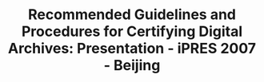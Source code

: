 ---
abstract: null
creators:
- Zhenxin, Wu
- Xiaolin, Zhang
- Mei, Zhang
date: null
document_url: https://services.phaidra.univie.ac.at/api/object/o:294501/download
grand_parent: iPRES
institutions: []
keywords:
- beijing
landing_page_url: https://phaidra.univie.ac.at/o:294501
language: eng
layout: publication
license: CC BY-SA 3.0 AT
notes_url: null
parent: iPRES 2007
presentation_url: null
size: 89914
source_name: iPRES
title: 'Recommended Guidelines and Procedures for Certifying Digital Archives: Presentation
  - iPRES 2007 - Beijing'
type: paper
year: 2007
---